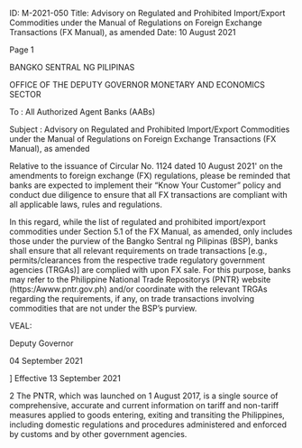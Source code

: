 ID: M-2021-050
Title: Advisory on Regulated and Prohibited Import/Export Commodities under the Manual of Regulations on Foreign Exchange Transactions (FX Manual), as amended
Date: 10 August 2021

Page 1

BANGKO SENTRAL NG PILIPINAS

OFFICE OF THE DEPUTY GOVERNOR MONETARY AND ECONOMICS SECTOR

To : All Authorized Agent Banks (AABs)

Subject : Advisory on Regulated and Prohibited Import/Export Commodities under the Manual of Regulations on Foreign Exchange Transactions (FX Manual), as amended

Relative to the issuance of Circular No. 1124 dated 10 August 2021' on the amendments to foreign exchange (FX) regulations, please be reminded that banks are expected to implement their “Know Your Customer” policy and conduct due diligence to ensure that all FX transactions are compliant with all applicable laws, rules and regulations.

In this regard, while the list of regulated and prohibited import/export commodities under Section 5.1 of the FX Manual, as amended, only includes those under the purview of the Bangko Sentral ng Pilipinas (BSP), banks shall ensure that all relevant requirements on trade transactions [e.g., permits/clearances from the respective trade regulatory government agencies (TRGAs)] are complied with upon FX sale. For this purpose, banks may refer to the Philippine National Trade Repositorys (PNTR} website (https:/Awww.pntr.gov.ph) and/or coordinate with the relevant TRGAs regarding the requirements, if any, on trade transactions involving commodities that are not under the BSP’s purview.

VEAL:

Deputy Governor

04 September 2021

] Effective 13 September 2021

2 The PNTR, which was launched on 1 August 2017, is a single source of comprehensive, accurate and current information on tariff and non-tariff measures applied to goods entering, exiting and transiting the Philippines, including domestic regulations and procedures administered and enforced by customs and by other government agencies.